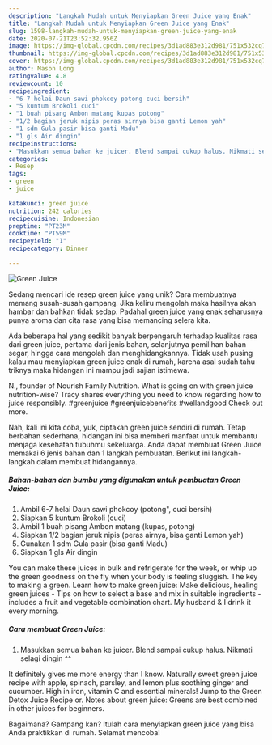 ```yaml
---
description: "Langkah Mudah untuk Menyiapkan Green Juice yang Enak"
title: "Langkah Mudah untuk Menyiapkan Green Juice yang Enak"
slug: 1598-langkah-mudah-untuk-menyiapkan-green-juice-yang-enak
date: 2020-07-21T23:52:32.956Z
image: https://img-global.cpcdn.com/recipes/3d1ad883e312d981/751x532cq70/green-juice-foto-resep-utama.jpg
thumbnail: https://img-global.cpcdn.com/recipes/3d1ad883e312d981/751x532cq70/green-juice-foto-resep-utama.jpg
cover: https://img-global.cpcdn.com/recipes/3d1ad883e312d981/751x532cq70/green-juice-foto-resep-utama.jpg
author: Mason Long
ratingvalue: 4.8
reviewcount: 10
recipeingredient:
- "6-7 helai Daun sawi phokcoy potong cuci bersih"
- "5 kuntum Brokoli cuci"
- "1 buah pisang Ambon matang kupas potong"
- "1/2 bagian jeruk nipis peras airnya bisa ganti Lemon yah"
- "1 sdm Gula pasir bisa ganti Madu"
- "1 gls Air dingin"
recipeinstructions:
- "Masukkan semua bahan ke juicer. Blend sampai cukup halus. Nikmati selagi dingin ^^"
categories:
- Resep
tags:
- green
- juice

katakunci: green juice 
nutrition: 242 calories
recipecuisine: Indonesian
preptime: "PT23M"
cooktime: "PT59M"
recipeyield: "1"
recipecategory: Dinner

---
```



![Green Juice](https://img-global.cpcdn.com/recipes/3d1ad883e312d981/751x532cq70/green-juice-foto-resep-utama.jpg)

Sedang mencari ide resep green juice yang unik? Cara membuatnya memang susah-susah gampang. Jika keliru mengolah maka hasilnya akan hambar dan bahkan tidak sedap. Padahal green juice yang enak seharusnya punya aroma dan cita rasa yang bisa memancing selera kita.

Ada beberapa hal yang sedikit banyak berpengaruh terhadap kualitas rasa dari green juice, pertama dari jenis bahan, selanjutnya pemilihan bahan segar, hingga cara mengolah dan menghidangkannya. Tidak usah pusing kalau mau menyiapkan green juice enak di rumah, karena asal sudah tahu triknya maka hidangan ini mampu jadi sajian istimewa.

N., founder of Nourish Family Nutrition. What is going on with green juice nutrition-wise? Tracy shares everything you need to know regarding how to juice responsibly. #greenjuice #greenjuicebenefits #wellandgood Check out more.


Nah, kali ini kita coba, yuk, ciptakan green juice sendiri di rumah. Tetap berbahan sederhana, hidangan ini bisa memberi manfaat untuk membantu menjaga kesehatan tubuhmu sekeluarga. Anda dapat membuat Green Juice memakai 6 jenis bahan dan 1 langkah pembuatan. Berikut ini langkah-langkah dalam membuat hidangannya.

<!--inarticleads1-->

##### Bahan-bahan dan bumbu yang digunakan untuk pembuatan Green Juice:

1. Ambil 6-7 helai Daun sawi phokcoy (potong&#34;, cuci bersih)
1. Siapkan 5 kuntum Brokoli (cuci)
1. Ambil 1 buah pisang Ambon matang (kupas, potong)
1. Siapkan 1/2 bagian jeruk nipis (peras airnya, bisa ganti Lemon yah)
1. Gunakan 1 sdm Gula pasir (bisa ganti Madu)
1. Siapkan 1 gls Air dingin


You can make these juices in bulk and refrigerate for the week, or whip up the green goodness on the fly when your body is feeling sluggish. The key to making a green. Learn how to make green juice: Make delicious, healing green juices - Tips on how to select a base and mix in suitable ingredients - includes a fruit and vegetable combination chart. My husband &amp; I drink it every morning. 

<!--inarticleads2-->

##### Cara membuat Green Juice:

1. Masukkan semua bahan ke juicer. Blend sampai cukup halus. Nikmati selagi dingin ^^


It definitely gives me more energy than I know. Naturally sweet green juice recipe with apple, spinach, parsley, and lemon plus soothing ginger and cucumber. High in iron, vitamin C and essential minerals! Jump to the Green Detox Juice Recipe or. Notes about green juice: Greens are best combined in other juices for beginners. 

Bagaimana? Gampang kan? Itulah cara menyiapkan green juice yang bisa Anda praktikkan di rumah. Selamat mencoba!
